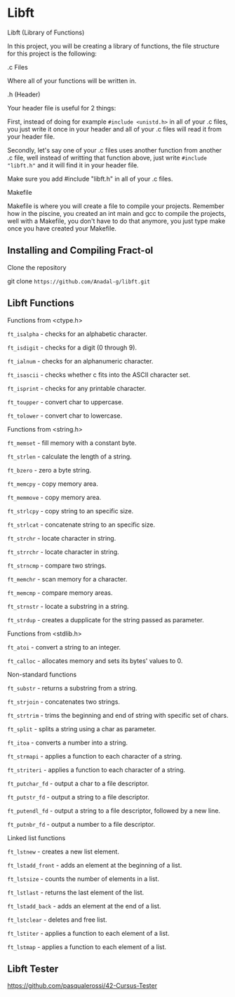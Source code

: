 
# Libft

Libft (Library of Functions)

In this project, you will be creating a library of functions, the file structure for this project is the following:

.c Files

Where all of your functions will be written in.

.h (Header)

Your header file is useful for 2 things:

First, instead of doing for example `#include <unistd.h>` in all of your .c files, you just write it once in your header and all of your .c files will read it from your header file.

Secondly, let's say one of your .c files uses another function from another .c file, well instead of writting that function above, just write `#include "libft.h"` and it will find it in your header file.

Make sure you add #include "libft.h" in all of your .c files.

Makefile

Makefile is where you will create a file to compile your projects. Remember how in the piscine, you created an int main and gcc to compile the projects, well with a Makefile, you don't have to do that anymore, you just type make once you have created your Makefile.


## Installing and Compiling Fract-ol

Clone the repository

git clone `https://github.com/Anadal-g/libft.git` 




## Libft Functions

Functions from <ctype.h>

`ft_isalpha` - checks for an alphabetic character.

`ft_isdigit` - checks for a digit (0 through 9).

`ft_ialnum` - checks for an alphanumeric character.

`ft_isascii` - checks whether c fits into the ASCII character set.

`ft_isprint` - checks for any printable character.

`ft_toupper` - convert char to uppercase.

`ft_tolower`  - convert char to lowercase.

Functions from <string.h>

`ft_memset` - fill memory with a constant byte.

`ft_strlen` - calculate the length of a string.

`ft_bzero` - zero a byte string.

`ft_memcpy` - copy memory area.

`ft_memmove` - copy memory area.

`ft_strlcpy` - copy string to an specific size.

`ft_strlcat` - concatenate string to an specific size.

`ft_strchr` - locate character in string.

`ft_strrchr` - locate character in string.

`ft_strncmp` - compare two strings.

`ft_memchr` - scan memory for a character.

`ft_memcmp` - compare memory areas.

`ft_strnstr` - locate a substring in a string.

`ft_strdup` - creates a dupplicate for the string passed as parameter.


Functions from <stdlib.h>

`ft_atoi` - convert a string to an integer.

`ft_calloc` - allocates memory and sets its bytes' values to 0.

Non-standard functions

`ft_substr` - returns a substring from a string.

`ft_strjoin` - concatenates two strings.

`ft_strtrim` - trims the beginning and end of string with specific set of chars.

`ft_split` - splits a string using a char as parameter.

`ft_itoa` - converts a number into a string.

`ft_strmapi` - applies a function to each character of a string.

`ft_striteri` - applies a function to each character of a string.

`ft_putchar_fd` - output a char to a file descriptor.

`ft_putstr_fd` - output a string to a file descriptor.

`ft_putendl_fd` - output a string to a file descriptor, followed by a new line.

`ft_putnbr_fd` - output a number to a file descriptor.


Linked list functions

`ft_lstnew` - creates a new list element.

`ft_lstadd_front` - adds an element at the beginning of a list.

`ft_lstsize` - counts the number of elements in a list.

`ft_lstlast` - returns the last element of the list.

`ft_lstadd_back` - adds an element at the end of a list.

`ft_lstclear` - deletes and free list.

`ft_lstiter` - applies a function to each element of a list.

`ft_lstmap` - applies a function to each element of a list.


## Libft Tester

https://github.com/pasqualerossi/42-Cursus-Tester


